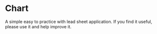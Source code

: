# Chart

A simple easy to practice with lead sheet application.  If you find it useful, please use it and help improve it.
